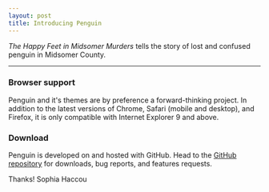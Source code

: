 ```yaml
---
layout: post
title: Introducing Penguin
---
```


*The Happy Feet in Midsomer Murders* tells the story of lost and confused penguin in Midsomer County.

-----

### Browser support

Penguin and it's themes are by preference a forward-thinking project. In addition to the latest versions of Chrome, Safari (mobile and desktop), and Firefox, it is only compatible with Internet Explorer 9 and above.

### Download

Penguin is developed on and hosted with GitHub. Head to the <a href="https://github.com/poole/poole">GitHub repository</a> for downloads, bug reports, and features requests.

Thanks!
Sophia Haccou
